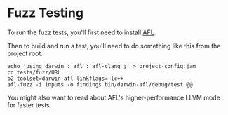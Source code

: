 # Fuzz Testing

To run the fuzz tests, you'll first need to install [AFL](http://lcamtuf.coredump.cx/afl/).

Then to build and run a test, you'll need to do something like this from the project root:

```
echo 'using darwin : afl : afl-clang ;' > project-config.jam
cd tests/fuzz/URL
b2 toolset=darwin-afl linkflags=-lc++
afl-fuzz -i inputs -o findings bin/darwin-afl/debug/test @@
```

You might also want to read about AFL's higher-performance LLVM mode for faster tests.
